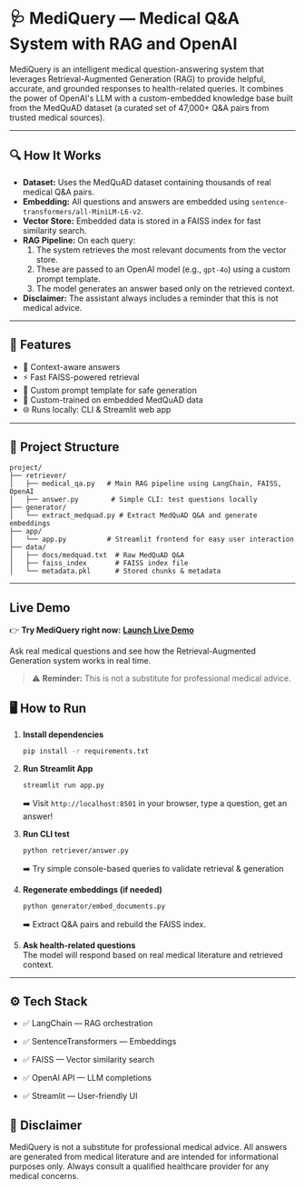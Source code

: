 # 🩺 MediQuery — Medical Q&A System with RAG and OpenAI

MediQuery is an intelligent medical question-answering system that leverages Retrieval-Augmented Generation (RAG) to provide helpful, accurate, and grounded responses to health-related queries. It combines the power of OpenAI's LLM with a custom-embedded knowledge base built from the MedQuAD dataset (a curated set of 47,000+ Q&A pairs from trusted medical sources).

---

## 🔍 How It Works

- **Dataset:** Uses the MedQuAD dataset containing thousands of real medical Q&A pairs.
- **Embedding:** All questions and answers are embedded using `sentence-transformers/all-MiniLM-L6-v2`.
- **Vector Store:** Embedded data is stored in a FAISS index for fast similarity search.
- **RAG Pipeline:** On each query:
  1. The system retrieves the most relevant documents from the vector store.
  2. These are passed to an OpenAI model (e.g., `gpt-4o`) using a custom prompt template.
  3. The model generates an answer based only on the retrieved context.
- **Disclaimer:** The assistant always includes a reminder that this is not medical advice.

---

## 🚀 Features

- 🔎 Context-aware answers
- ⚡ Fast FAISS-powered retrieval
- 🧠 Custom prompt template for safe generation
- 📁 Custom-trained on embedded MedQuAD data
- 🌐 Runs locally: CLI & Streamlit web app

---

## 📁 Project Structure

```
project/
├── retriever/
│   ├── medical_qa.py   # Main RAG pipeline using LangChain, FAISS, OpenAI
│   ├── answer.py        # Simple CLI: test questions locally
├── generator/
│   └── extract_medquad.py # Extract MedQuAD Q&A and generate embeddings
├── app/
│   └── app.py          # Streamlit frontend for easy user interaction
├── data/
│   ├── docs/medquad.txt  # Raw MedQuAD Q&A
│   ├── faiss_index       # FAISS index file
│   └── metadata.pkl      # Stored chunks & metadata

```

---

## Live Demo

👉 **Try MediQuery right now:**
[**Launch Live Demo**](https://veektortee-medical-q-a-appapp-27d2ej.streamlit.app/)

Ask real medical questions and see how the Retrieval-Augmented Generation system works in real time.

> ⚠️ **Reminder:** This is not a substitute for professional medical advice.

## 🖥️ How to Run

1. **Install dependencies**
    ```bash
    pip install -r requirements.txt
    ```

2. **Run Streamlit App**
    ```bash
    streamlit run app.py
    ```
    ➡️ Visit `http://localhost:8501` in your browser, type a question, get an answer!

3. **Run CLI test**
   ```bash
   python retriever/answer.py
   ```
   ➡️ Try simple console-based queries to validate retrieval & generation

4. **Regenerate embeddings (if needed)**
   ```bash
   python generator/embed_documents.py
   ```
   ➡️ Extract Q&A pairs and rebuild the FAISS index.

6. **Ask health-related questions**  
   The model will respond based on real medical literature and retrieved context.

---

## ⚙️ Tech Stack
- ✅ LangChain — RAG orchestration

- ✅ SentenceTransformers — Embeddings

- ✅ FAISS — Vector similarity search

- ✅ OpenAI API — LLM completions

- ✅ Streamlit — User-friendly UI


## 🛑 Disclaimer

MediQuery is not a substitute for professional medical advice. All answers are generated from medical literature and are intended for informational purposes only. Always consult a qualified healthcare provider for any medical concerns.
